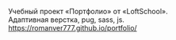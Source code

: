 Учебный проект «Портфолио» от «LoftSchool».</br>
Адаптивная верстка, pug, sass, js.</br>
https://romanver777.github.io/portfolio/
